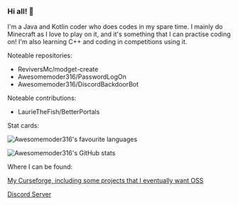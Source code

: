 ### Hi all! 👋

I'm a Java and Kotlin coder who does codes in my spare time. I mainly do Minecraft as I love to play on it, and it's something that I can practise coding on! 
I'm also learning C++ and coding in competitions using it.

Noteable repositories: 
  - ReviversMc/modget-create
  - Awesomemoder316/PasswordLogOn
  - Awesomemoder316/DiscordBackdoorBot

Noteable contributions: 
  - LaurieTheFish/BetterPortals


Stat cards:

![Awesomemoder316's favourite languages](https://github-readme-stats.vercel.app/api/top-langs/?username=awesomemoder316&theme=radical)

![Awesomemoder316's GitHub stats](https://github-readme-stats.vercel.app/api?username=awesomemoder316&show_icons=true&theme=radical)

Where I can be found:

[My Curseforge, including some projects that I eventually want OSS](https://www.curseforge.com/members/awesomemoder316/projects/)

[Discord Server](https://discord.gg/nPbakm9eEr/)
